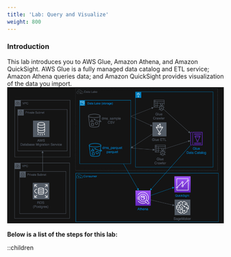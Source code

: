 ```yaml
---
title: 'Lab: Query and Visualize'
weight: 800
---
```


### Introduction

This lab introduces you to AWS Glue, Amazon Athena, and Amazon QuickSight. AWS Glue is a fully managed data catalog and ETL service; Amazon Athena queries data; and Amazon QuickSight provides visualization of the data you import.
![](/static/800/images/1.png)

**Below is a list of the steps for this lab:**

::children